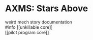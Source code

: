 # AXMS: Stars Above
weird mech story documentation  
#info
[[unkillable core]]  
[[pilot program core]]